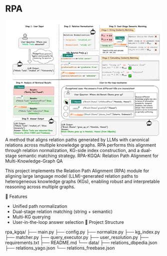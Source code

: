 # RPA
![](./RPA示例图.PNG)
A method that aligns relation paths generated by LLMs with canonical relations across multiple knowledge graphs. RPA performs this alignment through relation normalization, KG-side index construction, and a dual-stage semantic matching strategy.
RPA-KGQA: Relation Path Alignment for Multi-Knowledge-Graph QA

This project implements the Relation Path Alignment (RPA) module for aligning large language model (LLM)-generated relation paths to heterogeneous knowledge graphs (KGs), enabling robust and interpretable reasoning across multiple graphs.

🧩 Features

- Unified path normalization
- Dual-stage relation matching (string + semantic)
- Multi-KG querying
- User-in-the-loop answer selection
📂 Project Structure

rpa_kgqa/
├── main.py
├── config.py
├── normalize.py
├── kg_index.py
├── matcher.py
├── query_executor.py
├── user_resolution.py
├── requirements.txt
├── README.md
└── data/
├── relations_dbpedia.json
├── relations_yago.json
└── relations_freebase.json


